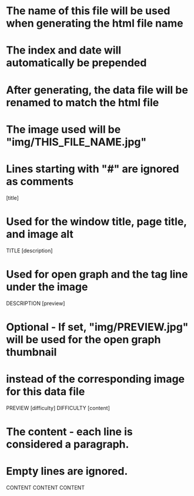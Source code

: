 # The name of this file will be used when generating the html file name
#   The index and date will automatically be prepended
#   After generating, the data file will be renamed to match the html file
# The image used will be "img/THIS_FILE_NAME.jpg"
# Lines starting with "#" are ignored as comments
[title]
# Used for the window title, page title, and image alt
TITLE
[description]
# Used for open graph and the tag line under the image
DESCRIPTION
[preview]
# Optional - If set, "img/PREVIEW.jpg" will be used for the open graph thumbnail
# instead of the corresponding image for this data file
PREVIEW
[difficulty]
DIFFICULTY
[content]
# The content - each line is considered a paragraph.
# Empty lines are ignored.
CONTENT
CONTENT
CONTENT
